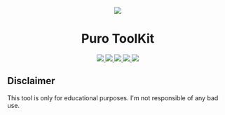 <p align="center">
  <img src="https://cdn.discordapp.com/attachments/659837199491006514/1044291277652496384/image.png">
</p>

<h1 align="center">Puro ToolKit</h1>
<p align="center">
  <a href="https://github.com/RealPuro/PuroToolKit/releases">
    <img src="https://img.shields.io/badge/Version-0.2.0-blue">
  </a>
  <a href="https://github.com/RealPuro/PuroToolKit/releases">
  <img src="https://img.shields.io/badge/Python-3.11-blue?logo=Python">
  </a>
  <a href="https://github.com/RealPuro/PuroToolKit/blob/main/LICENSE.md">
    <img src="https://img.shields.io/badge/License-MIT-red">
  </a>
  <a href="https://www.virustotal.com/gui/file/4877bfbee30c34ba54ab0db9383e2f8603eb892262e185872a3521757217de32">
  <img src="https://img.shields.io/badge/VirusTotal-Python Scan-384efe?logo=VirusTotal">
  </a>
  <a href="https://www.virustotal.com/gui/file/f3f5522b96c834ec5d97b385d28a1c1d5709c13c31431e27dae16184c58f9322">
  <img src="https://img.shields.io/badge/VirusTotal-Executable Scan-384efe?logo=VirusTotal">
  </a>
</p>
<h2>Disclaimer</h2> 
This tool is only for educational purposes. I'm not responsible of any bad use.
